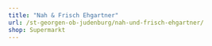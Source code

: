 ```yaml
---
title: "Nah & Frisch Ehgartner"
url: /st-georgen-ob-judenburg/nah-und-frisch-ehgartner/
shop: Supermarkt
---
```

